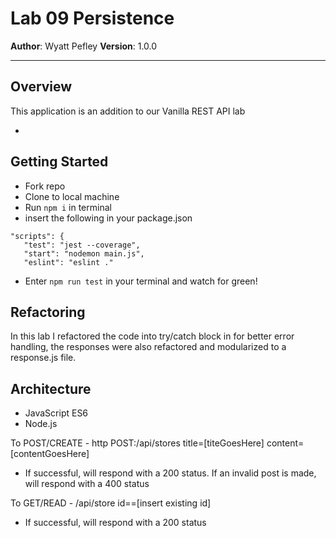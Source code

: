 # Lab 09 Persistence
**Author**: Wyatt Pefley
**Version**: 1.0.0
___
## Overview

This application is an addition to our Vanilla REST API lab

-  
## Getting Started
- Fork repo
- Clone to local machine
- Run ```npm i``` in terminal
- insert the following in your package.json
 ```
 "scripts": {
    "test": "jest --coverage",
    "start": "nodemon main.js",
    "eslint": "eslint ."
```
- Enter ```npm run test``` in your terminal and watch for green!
## Refactoring
In this lab I refactored the code into try/catch block in for better error handling, the responses were also refactored and modularized to a response.js file.
## Architecture
- JavaScript ES6
- Node.js

To POST/CREATE - http POST:/api/stores title=[titeGoesHere] content=[contentGoesHere] 

- If successful, will respond with a 200 status. If an invalid post is made, will respond with a 400 status

To GET/READ - /api/store id==[insert existing id]

- If successful, will respond with a 200 status
